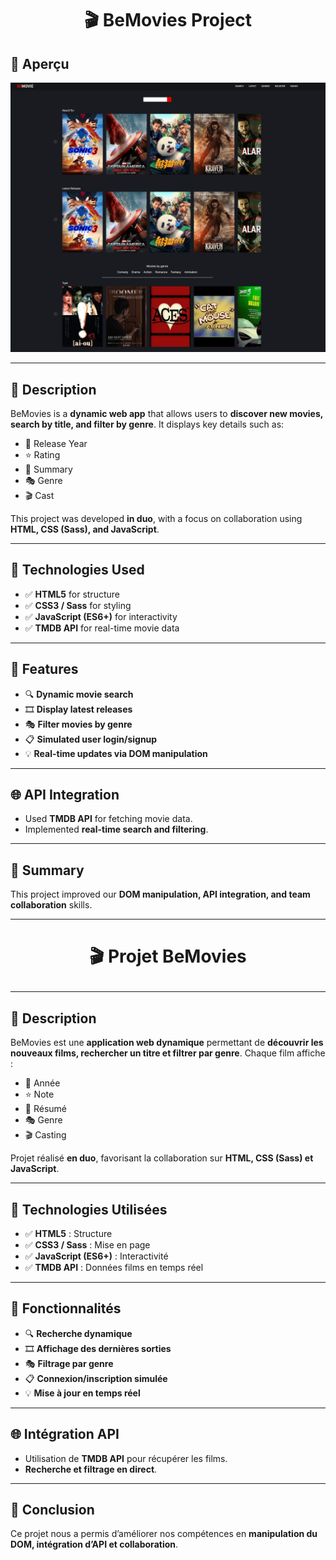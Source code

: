 

<h1 align="center"> 🎬 BeMovies Project
  
## 📸 Aperçu
<p align="center">
  <img src="previewBemovie.png" alt="Aperçu du projet" width="600">
</p>

---

## 📖 Description
BeMovies is a **dynamic web app** that allows users to **discover new movies, search by title, and filter by genre**. It displays key details such as:

- 📅 Release Year
- ⭐ Rating
- 📖 Summary
- 🎭 Genre
- 🎬 Cast

This project was developed **in duo**, with a focus on collaboration using **HTML, CSS (Sass), and JavaScript**.

---

## 🔧 Technologies Used
- ✅ **HTML5** for structure
- ✅ **CSS3 / Sass** for styling
- ✅ **JavaScript (ES6+)** for interactivity
- ✅ **TMDB API** for real-time movie data

---

## 🚀 Features
- 🔍 **Dynamic movie search**
- 🎞 **Display latest releases**
- 🎭 **Filter movies by genre**
- 📋 **Simulated user login/signup**
- 💡 **Real-time updates via DOM manipulation**

---

## 🌐 API Integration
- Used **TMDB API** for fetching movie data.
- Implemented **real-time search and filtering**.

---

## 🎯 Summary
This project improved our **DOM manipulation, API integration, and team collaboration** skills.

---

<h1 align="center"> 🎬 Projet BeMovies


---

## 📖 Description
BeMovies est une **application web dynamique** permettant de **découvrir les nouveaux films, rechercher un titre et filtrer par genre**. Chaque film affiche :

- 📅 Année
- ⭐ Note
- 📖 Résumé
- 🎭 Genre
- 🎬 Casting

Projet réalisé **en duo**, favorisant la collaboration sur **HTML, CSS (Sass) et JavaScript**.

---

## 🔧 Technologies Utilisées
- ✅ **HTML5** : Structure
- ✅ **CSS3 / Sass** : Mise en page
- ✅ **JavaScript (ES6+)** : Interactivité
- ✅ **TMDB API** : Données films en temps réel

---

## 🚀 Fonctionnalités
- 🔍 **Recherche dynamique**
- 🎞 **Affichage des dernières sorties**
- 🎭 **Filtrage par genre**
- 📋 **Connexion/inscription simulée**
- 💡 **Mise à jour en temps réel**

---

## 🌐 Intégration API
- Utilisation de **TMDB API** pour récupérer les films.
- **Recherche et filtrage en direct**.

---

## 🎯 Conclusion
Ce projet nous a permis d’améliorer nos compétences en **manipulation du DOM, intégration d’API et collaboration**.
